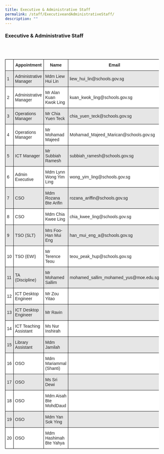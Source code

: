```yaml
---
title: Executive & Administrative Staff
permalink: /staff/ExecutiveandAdministrativeStaff/
description: ""
---
```

### Executive & Administrative Staff
<br>
<br>
<style type="text/css">
.tg  {border-collapse:collapse;border-spacing:0;}
.tg td{border-color:black;border-style:solid;border-width:1px;font-family:Arial, sans-serif;font-size:14px;
  overflow:hidden;padding:10px 5px;word-break:normal;}
.tg th{border-color:black;border-style:solid;border-width:1px;font-family:Arial, sans-serif;font-size:14px;
  font-weight:normal;overflow:hidden;padding:10px 5px;word-break:normal;}
.tg .tg-h5mn{background-color:#E6E6E6;color:#222;text-align:left;vertical-align:middle}
.tg .tg-1ppo{background-color:#FFF;color:#222;text-align:left;vertical-align:middle}
.tg .tg-4ufn{background-color:#FFF;color:#222;font-weight:bold;text-align:center;vertical-align:top}
</style>
<table class="tg">
<thead>
  <tr>
    <th class="tg-1ppo"> </th>
    <th class="tg-4ufn"><span style="font-weight:bold">Appointment</span></th>
    <th class="tg-4ufn"><span style="font-weight:bold">Name</span></th>
    <th class="tg-4ufn"><span style="font-weight:bold">Email</span></th>
  </tr>
</thead>
<tbody>
  <tr>
    <td class="tg-h5mn">1</td>
    <td class="tg-h5mn">Administrative Manager</td>
    <td class="tg-h5mn">Mdm Liew Hui Lin</td>
    <td class="tg-h5mn">liew_hui_lin@schools.gov.sg</td>
  </tr>
  <tr>
    <td class="tg-1ppo">2</td>
    <td class="tg-1ppo">Administrative Manager</td>
    <td class="tg-1ppo">Mr Alan Kuan Kwok Ling</td>
    <td class="tg-1ppo">kuan_kwok_ling@schools.gov.sg</td>
  </tr>
  <tr>
    <td class="tg-h5mn">3</td>
    <td class="tg-h5mn">Operations Manager</td>
    <td class="tg-h5mn">Mr Chia Yuen Teck</td>
    <td class="tg-h5mn">chia_yuen_teck@schools.gov.sg</td>
  </tr>
  <tr>
    <td class="tg-1ppo">4</td>
    <td class="tg-1ppo">Operations Manager</td>
    <td class="tg-1ppo">Mr Mohamad Majeed</td>
    <td class="tg-1ppo">Mohamad_Majeed_Marican@schools.gov.sg</td>
  </tr>
  <tr>
    <td class="tg-h5mn">5</td>
    <td class="tg-h5mn">ICT Manager</td>
    <td class="tg-h5mn">Mr Subbiah Ramesh</td>
    <td class="tg-h5mn">subbiah_ramesh@schools.gov.sg</td>
  </tr>
  <tr>
    <td class="tg-1ppo">6</td>
    <td class="tg-1ppo">Admin Executive</td>
    <td class="tg-1ppo">Mdm Lynn Wong Yim Ling</td>
    <td class="tg-1ppo">wong_yim_ling@schools.gov.sg</td>
  </tr>
  <tr>
    <td class="tg-h5mn">7</td>
    <td class="tg-h5mn">CSO</td>
    <td class="tg-h5mn">Mdm Rozana Bte Arifin</td>
    <td class="tg-h5mn">rozana_ariffin@schools.gov.sg</td>
  </tr>
  <tr>
    <td class="tg-1ppo">8</td>
    <td class="tg-1ppo">CSO</td>
    <td class="tg-1ppo">Mdm Chia Kwee Ling</td>
    <td class="tg-1ppo">chia_kwee_ling@schools.gov.sg</td>
  </tr>
  <tr>
    <td class="tg-h5mn">9</td>
    <td class="tg-h5mn">TSO (SLT)</td>
    <td class="tg-h5mn">Mrs Foo-Han Mui Eng</td>
    <td class="tg-h5mn">han_mui_eng_a@schools.gov.sg</td>
  </tr>
  <tr>
    <td class="tg-1ppo">10</td>
    <td class="tg-1ppo">TSO (EWI)</td>
    <td class="tg-1ppo">Mr Terence Teou</td>
    <td class="tg-1ppo">teou_peak_hup@schools.gov.sg</td>
  </tr>
  <tr>
    <td class="tg-h5mn">11</td>
    <td class="tg-h5mn">TA (Discipline) </td>
    <td class="tg-h5mn">Mr Mohamed Sallim</td>
    <td class="tg-h5mn">mohamed_sallim_mohamed_yus@moe.edu.sg</td>
  </tr>
  <tr>
    <td class="tg-1ppo">12</td>
    <td class="tg-1ppo">ICT Desktop Engineer</td>
    <td class="tg-1ppo">Mr Zou Yitao</td>
    <td class="tg-1ppo"> </td>
  </tr>
  <tr>
    <td class="tg-h5mn">13</td>
    <td class="tg-h5mn">ICT Desktop Engineer</td>
    <td class="tg-h5mn">Mr Ravin</td>
    <td class="tg-h5mn"> </td>
  </tr>
  <tr>
    <td class="tg-1ppo">14</td>
    <td class="tg-1ppo">ICT Teaching Assistant</td>
    <td class="tg-1ppo">Ms Nur Inshirah</td>
    <td class="tg-1ppo"> </td>
  </tr>
  <tr>
    <td class="tg-h5mn">15</td>
    <td class="tg-h5mn">Library Assistant</td>
    <td class="tg-h5mn">Mdm Jamilah</td>
    <td class="tg-h5mn"> </td>
  </tr>
  <tr>
    <td class="tg-1ppo">16</td>
    <td class="tg-1ppo">OSO</td>
    <td class="tg-1ppo">Mdm Mariammal (Shanti)</td>
    <td class="tg-1ppo"> </td>
  </tr>
  <tr>
    <td class="tg-h5mn">17</td>
    <td class="tg-h5mn">OSO</td>
    <td class="tg-h5mn">Ms Sri Dewi</td>
    <td class="tg-h5mn"> </td>
  </tr>
  <tr>
    <td class="tg-1ppo">18</td>
    <td class="tg-1ppo">OSO</td>
    <td class="tg-1ppo">Mdm Aisah Bte MohdDaud</td>
    <td class="tg-1ppo"> </td>
  </tr>
  <tr>
    <td class="tg-h5mn">19</td>
    <td class="tg-h5mn">OSO</td>
    <td class="tg-h5mn">Mdm Yan Sok Ying</td>
    <td class="tg-h5mn"> </td>
  </tr>
  <tr>
    <td class="tg-1ppo">20</td>
    <td class="tg-1ppo">OSO</td>
    <td class="tg-1ppo">Mdm Hashimah Bte Yahya</td>
    <td class="tg-1ppo"> </td>
  </tr>
</tbody>
</table>
